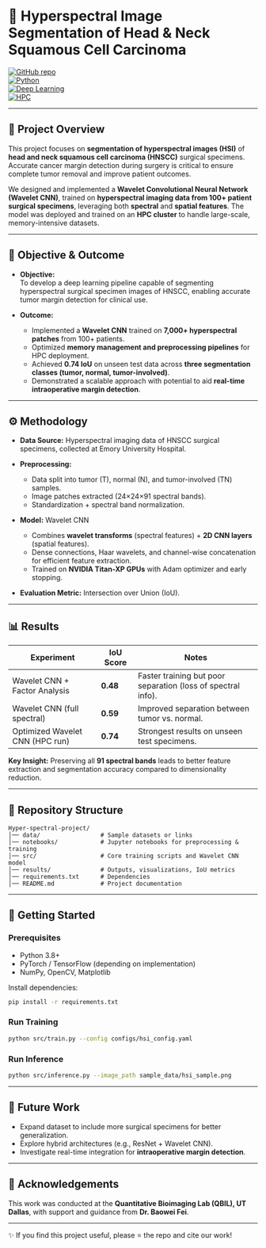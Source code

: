 # 🧬 Hyperspectral Image Segmentation of Head & Neck Squamous Cell Carcinoma  

[![GitHub repo](https://img.shields.io/badge/GitHub-Project-green?logo=github)](https://github.com/vinaykadam007/Hyper-spectral-project)  
[![Python](https://img.shields.io/badge/Python-3.8%2B-blue?logo=python)](https://www.python.org/)  
[![Deep Learning](https://img.shields.io/badge/Deep%20Learning-CNN-orange)]()  
[![HPC](https://img.shields.io/badge/High%20Performance%20Computing-HPC-lightgrey)]()  

---

## 📌 Project Overview  
This project focuses on **segmentation of hyperspectral images (HSI)** of **head and neck squamous cell carcinoma (HNSCC)** surgical specimens. Accurate cancer margin detection during surgery is critical to ensure complete tumor removal and improve patient outcomes.  

We designed and implemented a **Wavelet Convolutional Neural Network (Wavelet CNN)**, trained on **hyperspectral imaging data from 100+ patient surgical specimens**, leveraging both **spectral** and **spatial features**. The model was deployed and trained on an **HPC cluster** to handle large-scale, memory-intensive datasets.  

---

## 🎯 Objective & Outcome  

- **Objective:**  
  To develop a deep learning pipeline capable of segmenting hyperspectral surgical specimen images of HNSCC, enabling accurate tumor margin detection for clinical use.  

- **Outcome:**  
  - Implemented a **Wavelet CNN** trained on **7,000+ hyperspectral patches** from 100+ patients.  
  - Optimized **memory management and preprocessing pipelines** for HPC deployment.  
  - Achieved **0.74 IoU** on unseen test data across **three segmentation classes (tumor, normal, tumor-involved)**.  
  - Demonstrated a scalable approach with potential to aid **real-time intraoperative margin detection**.  

---

## ⚙️ Methodology  

- **Data Source:** Hyperspectral imaging data of HNSCC surgical specimens, collected at Emory University Hospital.  
- **Preprocessing:**  
  - Data split into tumor (T), normal (N), and tumor-involved (TN) samples.  
  - Image patches extracted (24×24×91 spectral bands).  
  - Standardization + spectral band normalization.  

- **Model:** Wavelet CNN  
  - Combines **wavelet transforms** (spectral features) + **2D CNN layers** (spatial features).  
  - Dense connections, Haar wavelets, and channel-wise concatenation for efficient feature extraction.  
  - Trained on **NVIDIA Titan-XP GPUs** with Adam optimizer and early stopping.  

- **Evaluation Metric:** Intersection over Union (IoU).  

---

## 📊 Results  

| Experiment                     | IoU Score | Notes |
|--------------------------------|-----------|-------|
| Wavelet CNN + Factor Analysis   | **0.48**  | Faster training but poor separation (loss of spectral info). |
| Wavelet CNN (full spectral)     | **0.59**  | Improved separation between tumor vs. normal. |
| Optimized Wavelet CNN (HPC run) | **0.74**  | Strongest results on unseen test specimens. |  

**Key Insight:** Preserving all **91 spectral bands** leads to better feature extraction and segmentation accuracy compared to dimensionality reduction.  

---

## 📂 Repository Structure  

```
Hyper-spectral-project/
│── data/                 # Sample datasets or links
│── notebooks/            # Jupyter notebooks for preprocessing & training
│── src/                  # Core training scripts and Wavelet CNN model
│── results/              # Outputs, visualizations, IoU metrics
│── requirements.txt      # Dependencies
│── README.md             # Project documentation
```

---

## 🚀 Getting Started  

### Prerequisites  
- Python 3.8+  
- PyTorch / TensorFlow (depending on implementation)  
- NumPy, OpenCV, Matplotlib  

Install dependencies:  
```bash
pip install -r requirements.txt
```

### Run Training  
```bash
python src/train.py --config configs/hsi_config.yaml
```

### Run Inference  
```bash
python src/inference.py --image_path sample_data/hsi_sample.png
```

---

## 📌 Future Work  

- Expand dataset to include more surgical specimens for better generalization.  
- Explore hybrid architectures (e.g., ResNet + Wavelet CNN).  
- Investigate real-time integration for **intraoperative margin detection**.  

---

## 🙌 Acknowledgements  
This work was conducted at the **Quantitative Bioimaging Lab (QBIL), UT Dallas**, with support and guidance from **Dr. Baowei Fei**.  

---

✨ If you find this project useful, please ⭐ the repo and cite our work!

